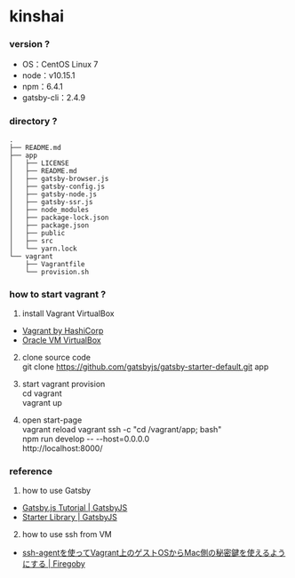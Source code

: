 # kinshai

### version ?
- OS：CentOS Linux 7
- node：v10.15.1
- npm：6.4.1
- gatsby-cli：2.4.9

### directory ?
```
.
├── README.md
├── app
│   ├── LICENSE
│   ├── README.md
│   ├── gatsby-browser.js
│   ├── gatsby-config.js
│   ├── gatsby-node.js
│   ├── gatsby-ssr.js
│   ├── node_modules
│   ├── package-lock.json
│   ├── package.json
│   ├── public
│   ├── src
│   └── yarn.lock
└── vagrant
    ├── Vagrantfile
    └── provision.sh
```

### how to start vagrant ?
1. install Vagrant VirtualBox
- [Vagrant by HashiCorp](https://www.vagrantup.com/)
- [Oracle VM VirtualBox](https://www.virtualbox.org/)

2. clone source code  
git clone https://github.com/gatsbyjs/gatsby-starter-default.git app

3. start vagrant provision  
cd vagrant  
vagrant up  

4. open start-page  
vagrant reload
vagrant ssh -c "cd /vagrant/app; bash"  
npm run develop -- --host=0.0.0.0  
http://localhost:8000/

### reference

1. how to use Gatsby
- [Gatsby\.js Tutorial \| GatsbyJS](https://www.gatsbyjs.org/tutorial/)
- [Starter Library \| GatsbyJS](https://www.gatsbyjs.org/starters/?v=2)

2. how to use ssh from VM
- [ssh\-agentを使ってVagrant上のゲストOSからMac側の秘密鍵を使えるようにする \| Firegoby](https://firegoby.jp/archives/5694)